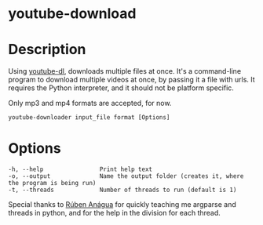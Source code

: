 # youtube-download

# **Description**
Using [youtube-dl](https://github.com/rg3/youtube-dl), downloads multiple files at once.
It's a command-line program to download multiple videos at once, by passing it a file with urls.
It requires the Python interpreter, and it should not be platform specific.

Only mp3 and mp4 formats are accepted, for now.
```
youtube-downloader input_file format [Options]
```

# **Options**
```
-h, --help                Print help text
-o, --output              Name the output folder (creates it, where the program is being run)
-t, --threads             Number of threads to run (default is 1)
```


Special thanks to [Rúben Anágua](https://github.com/rubenanagua) for quickly teaching me argparse and threads in python, and for the help in the division for each thread.
